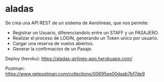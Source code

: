 # aladas

Se crea una API REST de un sistema de Aerolineas, que nos permite:
- Registrar un Usuario, diferenciandolo entre un STAFF y un PASAJERO.
- Realizar el proceso de LOGIN, generando un Token unico por usuario.
- Cargar una reserva de vuelos abiertos.
- Generar la confirmacion de un Pasaje.

Deploy (heroku):
https://aladas-airlines-app.herokuapp.com/

Postman:
https://www.getpostman.com/collections/00695ee00daab7bf7de9

